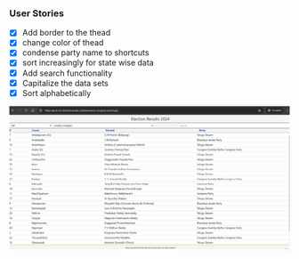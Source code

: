 ### User Stories

- [x] Add border to the thead
- [x] change color of thead
- [x] condense party name to shortcuts
- [x] sort increasingly for state wise data
- [x] Add search functionality
- [x] Capitalize the data sets
- [x] Sort alphabetically

![Live Link](./public/demo.gif)
